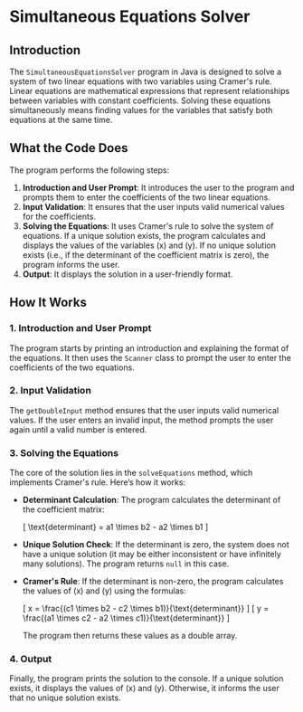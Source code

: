 # Simultaneous Equations Solver

## Introduction

The `SimultaneousEquationsSolver` program in Java is designed to solve a system of two linear equations with two variables using Cramer's rule. Linear equations are mathematical expressions that represent relationships between variables with constant coefficients. Solving these equations simultaneously means finding values for the variables that satisfy both equations at the same time.

## What the Code Does

The program performs the following steps:

1. **Introduction and User Prompt**: It introduces the user to the program and prompts them to enter the coefficients of the two linear equations.
2. **Input Validation**: It ensures that the user inputs valid numerical values for the coefficients.
3. **Solving the Equations**: It uses Cramer's rule to solve the system of equations. If a unique solution exists, the program calculates and displays the values of the variables \(x\) and \(y\). If no unique solution exists (i.e., if the determinant of the coefficient matrix is zero), the program informs the user.
4. **Output**: It displays the solution in a user-friendly format.

## How It Works

### 1. Introduction and User Prompt

The program starts by printing an introduction and explaining the format of the equations. It then uses the `Scanner` class to prompt the user to enter the coefficients of the two equations.

### 2. Input Validation

The `getDoubleInput` method ensures that the user inputs valid numerical values. If the user enters an invalid input, the method prompts the user again until a valid number is entered.

### 3. Solving the Equations

The core of the solution lies in the `solveEquations` method, which implements Cramer's rule. Here’s how it works:

- **Determinant Calculation**: The program calculates the determinant of the coefficient matrix:
  
  \[
  \text{determinant} = a1 \times b2 - a2 \times b1
  \]


- **Unique Solution Check**: If the determinant is zero, the system does not have a unique solution (it may be either inconsistent or have infinitely many solutions). The program returns `null` in this case.

- **Cramer's Rule**: If the determinant is non-zero, the program calculates the values of \(x\) and \(y\) using the formulas:
  
  \[
  x = \frac{(c1 \times b2 - c2 \times b1)}{\text{determinant}}
  \]
  \[
  y = \frac{(a1 \times c2 - a2 \times c1)}{\text{determinant}}
  \]
  

  The program then returns these values as a double array.

### 4. Output

Finally, the program prints the solution to the console. If a unique solution exists, it displays the values of \(x\) and \(y\). Otherwise, it informs the user that no unique solution exists.

